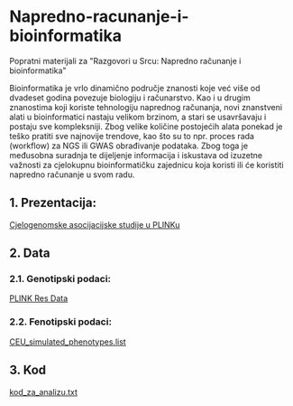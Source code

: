 # Napredno-racunanje-i-bioinformatika

Popratni materijali za "Razgovori u Srcu: Napredno računanje i bioinformatika"

Bioinformatika je vrlo dinamično područje znanosti koje već više od dvadeset godina povezuje biologiju i računarstvo. Kao i u drugim znanostima koji koriste tehnologiju naprednog računanja, novi znanstveni alati u bioinformatici nastaju velikom brzinom, a stari se usavršavaju i postaju sve kompleksniji. Zbog velike količine postojećih alata ponekad je teško pratiti sve najnovije trendove, kao što su to npr. proces rada (workflow) za NGS ili GWAS obrađivanje podataka. Zbog toga je međusobna suradnja te dijeljenje informacija i iskustava od izuzetne važnosti za cjelokupnu bioinformatičku zajednicu koja koristi ili će koristiti napredno računanje u svom radu.

## 1. Prezentacija:
[Cjelogenomske asocijacijske studije u PLINKu](Cjelogenomske_asocijacijske_studije_u_PLINKu.pdf)

## 2. Data

### 2.1. Genotipski podaci:
[PLINK Res Data](https://zzz.bwh.harvard.edu/plink/res.shtml)

### 2.2. Fenotipski podaci:
[CEU_simulated_phenotypes.list](CEU_simulated_phenotypes.list)

## 3. Kod
[kod_za_analizu.txt](kod_za_analizu.txt)

